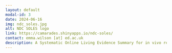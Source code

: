 ```yaml
---
layout: default
modal-id: 3
date: 2024-06-16
img: ndc_soles.jpg
alt: NDC SOLES logo
link: https://camarades.shinyapps.io/ndc-soles/
contact: emma.wilson [at] ed.ac.uk
description: A Systematic Online Living Evidence Summary for in vivo research in neurodevelopmental conditions.
---
```

